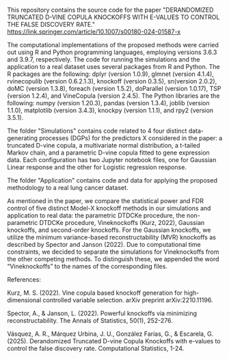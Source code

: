 This repository contains the source code for the paper "DERANDOMIZED TRUNCATED D-VINE COPULA KNOCKOFFS WITH E-VALUES TO CONTROL THE FALSE DISCOVERY RATE." 
https://link.springer.com/article/10.1007/s00180-024-01587-x

The computational implementations of the proposed methods were carried out using R and Python programming languages, employing versions 3.6.3 and 3.9.7, respectively. 
The code for running the simulations and the application to a real dataset uses several packages from R and Python. The R packages are the following: dplyr (version 1.0.9), glmnet (version 4.1.4), rvinecopulib (version 0.6.2.1.3), knockoff (version 0.3.5), sn(version 2.0.2), doMC (version 1.3.8), foreach (version 1.5.2), doParallel (version 1.0.17), TSP (version 1.2.4), and VineCopula (version 2.4.5). The Python libraries are the following: numpy (version 1.20.3), pandas (version 1.3.4), joblib (version 1.1.0), matplotlib (version 3.4.3), knockpy (version 1.1.1), and rpy2 (version 3.5.1).

The folder "Simulations" contains code related to 4 four distinct data-generating processes (DGPs) for the predictors X considered in the paper: a truncated D-vine copula, a multivariate normal distribution, a t-tailed Markov chain, and a parametric D-vine copula fitted to gene expression data. Each configuration has two Jupyter notebook files, one for Gaussian Linear response and the other for Logistic regression response.

The folder "Application" contains code and data for applying the proposed methodology to a real lung cancer dataset.

As mentioned in the paper, we compare the statistical power and FDR control of five distinct Model-X knockoff methods in our simulations and application to real data: the parametric DTDCKe procedure, the non-parametric DTDCKe procedure, Vineknockoffs (Kurz, 2022), Gaussian knockoffs, and second-order knockoffs. For the Gaussian knockoffs, we utilize the minimum variance-based reconstructability (MVR) knockoffs as described by Spector and Janson (2022). Due to computational time constraints, we decided to separate the simulations for Vineknockoffs from the other competing methods. To distinguish these, we appended the word “Vineknockoffs” to the names of the corresponding files.


References:

Kurz, M. S. (2022). Vine copula based knockoff generation for high-dimensional controlled variable selection. arXiv preprint arXiv:2210.11196.

Spector, A., & Janson, L. (2022). Powerful knockoffs via minimizing reconstructability. The Annals of Statistics, 50(1), 252-276.

Vásquez, A. R., Márquez Urbina, J. U., González Farías, G., & Escarela, G. (2025). Derandomized Truncated D-vine Copula Knockoffs with e-values to control the false discovery rate. Computational Statistics, 1-24.
